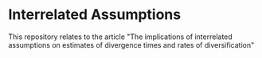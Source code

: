 # Interrelated Assumptions
This repository relates to the article "The implications of interrelated assumptions on estimates of divergence times and rates of diversification"
